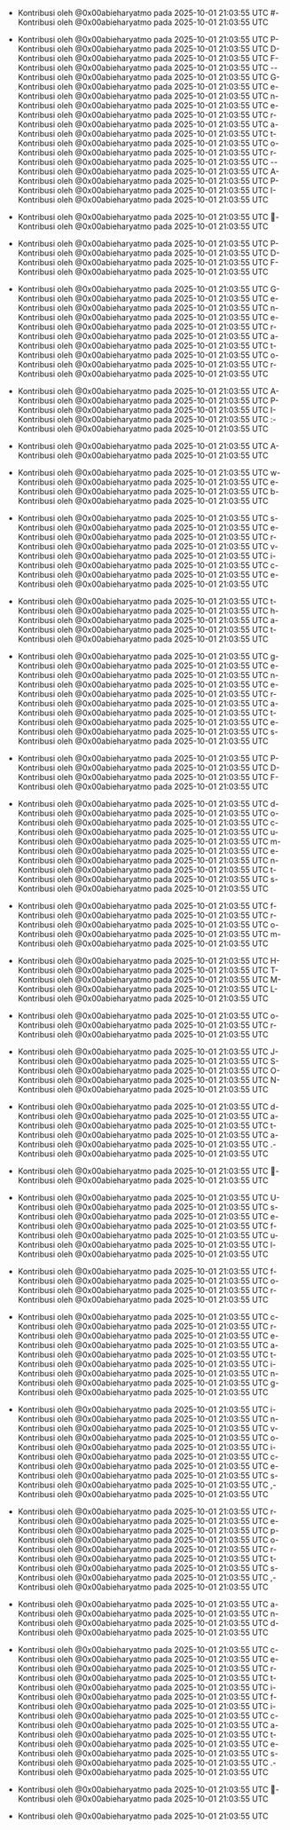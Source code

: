- Kontribusi oleh @0x00abieharyatmo pada 2025-10-01 21:03:55 UTC
#- Kontribusi oleh @0x00abieharyatmo pada 2025-10-01 21:03:55 UTC
 - Kontribusi oleh @0x00abieharyatmo pada 2025-10-01 21:03:55 UTC
P- Kontribusi oleh @0x00abieharyatmo pada 2025-10-01 21:03:55 UTC
D- Kontribusi oleh @0x00abieharyatmo pada 2025-10-01 21:03:55 UTC
F- Kontribusi oleh @0x00abieharyatmo pada 2025-10-01 21:03:55 UTC
-- Kontribusi oleh @0x00abieharyatmo pada 2025-10-01 21:03:55 UTC
G- Kontribusi oleh @0x00abieharyatmo pada 2025-10-01 21:03:55 UTC
e- Kontribusi oleh @0x00abieharyatmo pada 2025-10-01 21:03:55 UTC
n- Kontribusi oleh @0x00abieharyatmo pada 2025-10-01 21:03:55 UTC
e- Kontribusi oleh @0x00abieharyatmo pada 2025-10-01 21:03:55 UTC
r- Kontribusi oleh @0x00abieharyatmo pada 2025-10-01 21:03:55 UTC
a- Kontribusi oleh @0x00abieharyatmo pada 2025-10-01 21:03:55 UTC
t- Kontribusi oleh @0x00abieharyatmo pada 2025-10-01 21:03:55 UTC
o- Kontribusi oleh @0x00abieharyatmo pada 2025-10-01 21:03:55 UTC
r- Kontribusi oleh @0x00abieharyatmo pada 2025-10-01 21:03:55 UTC
-- Kontribusi oleh @0x00abieharyatmo pada 2025-10-01 21:03:55 UTC
A- Kontribusi oleh @0x00abieharyatmo pada 2025-10-01 21:03:55 UTC
P- Kontribusi oleh @0x00abieharyatmo pada 2025-10-01 21:03:55 UTC
I- Kontribusi oleh @0x00abieharyatmo pada 2025-10-01 21:03:55 UTC

- Kontribusi oleh @0x00abieharyatmo pada 2025-10-01 21:03:55 UTC
📄- Kontribusi oleh @0x00abieharyatmo pada 2025-10-01 21:03:55 UTC
 - Kontribusi oleh @0x00abieharyatmo pada 2025-10-01 21:03:55 UTC
P- Kontribusi oleh @0x00abieharyatmo pada 2025-10-01 21:03:55 UTC
D- Kontribusi oleh @0x00abieharyatmo pada 2025-10-01 21:03:55 UTC
F- Kontribusi oleh @0x00abieharyatmo pada 2025-10-01 21:03:55 UTC
 - Kontribusi oleh @0x00abieharyatmo pada 2025-10-01 21:03:55 UTC
G- Kontribusi oleh @0x00abieharyatmo pada 2025-10-01 21:03:55 UTC
e- Kontribusi oleh @0x00abieharyatmo pada 2025-10-01 21:03:55 UTC
n- Kontribusi oleh @0x00abieharyatmo pada 2025-10-01 21:03:55 UTC
e- Kontribusi oleh @0x00abieharyatmo pada 2025-10-01 21:03:55 UTC
r- Kontribusi oleh @0x00abieharyatmo pada 2025-10-01 21:03:55 UTC
a- Kontribusi oleh @0x00abieharyatmo pada 2025-10-01 21:03:55 UTC
t- Kontribusi oleh @0x00abieharyatmo pada 2025-10-01 21:03:55 UTC
o- Kontribusi oleh @0x00abieharyatmo pada 2025-10-01 21:03:55 UTC
r- Kontribusi oleh @0x00abieharyatmo pada 2025-10-01 21:03:55 UTC
 - Kontribusi oleh @0x00abieharyatmo pada 2025-10-01 21:03:55 UTC
A- Kontribusi oleh @0x00abieharyatmo pada 2025-10-01 21:03:55 UTC
P- Kontribusi oleh @0x00abieharyatmo pada 2025-10-01 21:03:55 UTC
I- Kontribusi oleh @0x00abieharyatmo pada 2025-10-01 21:03:55 UTC
:- Kontribusi oleh @0x00abieharyatmo pada 2025-10-01 21:03:55 UTC
 - Kontribusi oleh @0x00abieharyatmo pada 2025-10-01 21:03:55 UTC
A- Kontribusi oleh @0x00abieharyatmo pada 2025-10-01 21:03:55 UTC
 - Kontribusi oleh @0x00abieharyatmo pada 2025-10-01 21:03:55 UTC
w- Kontribusi oleh @0x00abieharyatmo pada 2025-10-01 21:03:55 UTC
e- Kontribusi oleh @0x00abieharyatmo pada 2025-10-01 21:03:55 UTC
b- Kontribusi oleh @0x00abieharyatmo pada 2025-10-01 21:03:55 UTC
 - Kontribusi oleh @0x00abieharyatmo pada 2025-10-01 21:03:55 UTC
s- Kontribusi oleh @0x00abieharyatmo pada 2025-10-01 21:03:55 UTC
e- Kontribusi oleh @0x00abieharyatmo pada 2025-10-01 21:03:55 UTC
r- Kontribusi oleh @0x00abieharyatmo pada 2025-10-01 21:03:55 UTC
v- Kontribusi oleh @0x00abieharyatmo pada 2025-10-01 21:03:55 UTC
i- Kontribusi oleh @0x00abieharyatmo pada 2025-10-01 21:03:55 UTC
c- Kontribusi oleh @0x00abieharyatmo pada 2025-10-01 21:03:55 UTC
e- Kontribusi oleh @0x00abieharyatmo pada 2025-10-01 21:03:55 UTC
 - Kontribusi oleh @0x00abieharyatmo pada 2025-10-01 21:03:55 UTC
t- Kontribusi oleh @0x00abieharyatmo pada 2025-10-01 21:03:55 UTC
h- Kontribusi oleh @0x00abieharyatmo pada 2025-10-01 21:03:55 UTC
a- Kontribusi oleh @0x00abieharyatmo pada 2025-10-01 21:03:55 UTC
t- Kontribusi oleh @0x00abieharyatmo pada 2025-10-01 21:03:55 UTC
 - Kontribusi oleh @0x00abieharyatmo pada 2025-10-01 21:03:55 UTC
g- Kontribusi oleh @0x00abieharyatmo pada 2025-10-01 21:03:55 UTC
e- Kontribusi oleh @0x00abieharyatmo pada 2025-10-01 21:03:55 UTC
n- Kontribusi oleh @0x00abieharyatmo pada 2025-10-01 21:03:55 UTC
e- Kontribusi oleh @0x00abieharyatmo pada 2025-10-01 21:03:55 UTC
r- Kontribusi oleh @0x00abieharyatmo pada 2025-10-01 21:03:55 UTC
a- Kontribusi oleh @0x00abieharyatmo pada 2025-10-01 21:03:55 UTC
t- Kontribusi oleh @0x00abieharyatmo pada 2025-10-01 21:03:55 UTC
e- Kontribusi oleh @0x00abieharyatmo pada 2025-10-01 21:03:55 UTC
s- Kontribusi oleh @0x00abieharyatmo pada 2025-10-01 21:03:55 UTC
 - Kontribusi oleh @0x00abieharyatmo pada 2025-10-01 21:03:55 UTC
P- Kontribusi oleh @0x00abieharyatmo pada 2025-10-01 21:03:55 UTC
D- Kontribusi oleh @0x00abieharyatmo pada 2025-10-01 21:03:55 UTC
F- Kontribusi oleh @0x00abieharyatmo pada 2025-10-01 21:03:55 UTC
 - Kontribusi oleh @0x00abieharyatmo pada 2025-10-01 21:03:55 UTC
d- Kontribusi oleh @0x00abieharyatmo pada 2025-10-01 21:03:55 UTC
o- Kontribusi oleh @0x00abieharyatmo pada 2025-10-01 21:03:55 UTC
c- Kontribusi oleh @0x00abieharyatmo pada 2025-10-01 21:03:55 UTC
u- Kontribusi oleh @0x00abieharyatmo pada 2025-10-01 21:03:55 UTC
m- Kontribusi oleh @0x00abieharyatmo pada 2025-10-01 21:03:55 UTC
e- Kontribusi oleh @0x00abieharyatmo pada 2025-10-01 21:03:55 UTC
n- Kontribusi oleh @0x00abieharyatmo pada 2025-10-01 21:03:55 UTC
t- Kontribusi oleh @0x00abieharyatmo pada 2025-10-01 21:03:55 UTC
s- Kontribusi oleh @0x00abieharyatmo pada 2025-10-01 21:03:55 UTC
 - Kontribusi oleh @0x00abieharyatmo pada 2025-10-01 21:03:55 UTC
f- Kontribusi oleh @0x00abieharyatmo pada 2025-10-01 21:03:55 UTC
r- Kontribusi oleh @0x00abieharyatmo pada 2025-10-01 21:03:55 UTC
o- Kontribusi oleh @0x00abieharyatmo pada 2025-10-01 21:03:55 UTC
m- Kontribusi oleh @0x00abieharyatmo pada 2025-10-01 21:03:55 UTC
 - Kontribusi oleh @0x00abieharyatmo pada 2025-10-01 21:03:55 UTC
H- Kontribusi oleh @0x00abieharyatmo pada 2025-10-01 21:03:55 UTC
T- Kontribusi oleh @0x00abieharyatmo pada 2025-10-01 21:03:55 UTC
M- Kontribusi oleh @0x00abieharyatmo pada 2025-10-01 21:03:55 UTC
L- Kontribusi oleh @0x00abieharyatmo pada 2025-10-01 21:03:55 UTC
 - Kontribusi oleh @0x00abieharyatmo pada 2025-10-01 21:03:55 UTC
o- Kontribusi oleh @0x00abieharyatmo pada 2025-10-01 21:03:55 UTC
r- Kontribusi oleh @0x00abieharyatmo pada 2025-10-01 21:03:55 UTC
 - Kontribusi oleh @0x00abieharyatmo pada 2025-10-01 21:03:55 UTC
J- Kontribusi oleh @0x00abieharyatmo pada 2025-10-01 21:03:55 UTC
S- Kontribusi oleh @0x00abieharyatmo pada 2025-10-01 21:03:55 UTC
O- Kontribusi oleh @0x00abieharyatmo pada 2025-10-01 21:03:55 UTC
N- Kontribusi oleh @0x00abieharyatmo pada 2025-10-01 21:03:55 UTC
 - Kontribusi oleh @0x00abieharyatmo pada 2025-10-01 21:03:55 UTC
d- Kontribusi oleh @0x00abieharyatmo pada 2025-10-01 21:03:55 UTC
a- Kontribusi oleh @0x00abieharyatmo pada 2025-10-01 21:03:55 UTC
t- Kontribusi oleh @0x00abieharyatmo pada 2025-10-01 21:03:55 UTC
a- Kontribusi oleh @0x00abieharyatmo pada 2025-10-01 21:03:55 UTC
.- Kontribusi oleh @0x00abieharyatmo pada 2025-10-01 21:03:55 UTC
 - Kontribusi oleh @0x00abieharyatmo pada 2025-10-01 21:03:55 UTC
🧾- Kontribusi oleh @0x00abieharyatmo pada 2025-10-01 21:03:55 UTC
 - Kontribusi oleh @0x00abieharyatmo pada 2025-10-01 21:03:55 UTC
U- Kontribusi oleh @0x00abieharyatmo pada 2025-10-01 21:03:55 UTC
s- Kontribusi oleh @0x00abieharyatmo pada 2025-10-01 21:03:55 UTC
e- Kontribusi oleh @0x00abieharyatmo pada 2025-10-01 21:03:55 UTC
f- Kontribusi oleh @0x00abieharyatmo pada 2025-10-01 21:03:55 UTC
u- Kontribusi oleh @0x00abieharyatmo pada 2025-10-01 21:03:55 UTC
l- Kontribusi oleh @0x00abieharyatmo pada 2025-10-01 21:03:55 UTC
 - Kontribusi oleh @0x00abieharyatmo pada 2025-10-01 21:03:55 UTC
f- Kontribusi oleh @0x00abieharyatmo pada 2025-10-01 21:03:55 UTC
o- Kontribusi oleh @0x00abieharyatmo pada 2025-10-01 21:03:55 UTC
r- Kontribusi oleh @0x00abieharyatmo pada 2025-10-01 21:03:55 UTC
 - Kontribusi oleh @0x00abieharyatmo pada 2025-10-01 21:03:55 UTC
c- Kontribusi oleh @0x00abieharyatmo pada 2025-10-01 21:03:55 UTC
r- Kontribusi oleh @0x00abieharyatmo pada 2025-10-01 21:03:55 UTC
e- Kontribusi oleh @0x00abieharyatmo pada 2025-10-01 21:03:55 UTC
a- Kontribusi oleh @0x00abieharyatmo pada 2025-10-01 21:03:55 UTC
t- Kontribusi oleh @0x00abieharyatmo pada 2025-10-01 21:03:55 UTC
i- Kontribusi oleh @0x00abieharyatmo pada 2025-10-01 21:03:55 UTC
n- Kontribusi oleh @0x00abieharyatmo pada 2025-10-01 21:03:55 UTC
g- Kontribusi oleh @0x00abieharyatmo pada 2025-10-01 21:03:55 UTC
 - Kontribusi oleh @0x00abieharyatmo pada 2025-10-01 21:03:55 UTC
i- Kontribusi oleh @0x00abieharyatmo pada 2025-10-01 21:03:55 UTC
n- Kontribusi oleh @0x00abieharyatmo pada 2025-10-01 21:03:55 UTC
v- Kontribusi oleh @0x00abieharyatmo pada 2025-10-01 21:03:55 UTC
o- Kontribusi oleh @0x00abieharyatmo pada 2025-10-01 21:03:55 UTC
i- Kontribusi oleh @0x00abieharyatmo pada 2025-10-01 21:03:55 UTC
c- Kontribusi oleh @0x00abieharyatmo pada 2025-10-01 21:03:55 UTC
e- Kontribusi oleh @0x00abieharyatmo pada 2025-10-01 21:03:55 UTC
s- Kontribusi oleh @0x00abieharyatmo pada 2025-10-01 21:03:55 UTC
,- Kontribusi oleh @0x00abieharyatmo pada 2025-10-01 21:03:55 UTC
 - Kontribusi oleh @0x00abieharyatmo pada 2025-10-01 21:03:55 UTC
r- Kontribusi oleh @0x00abieharyatmo pada 2025-10-01 21:03:55 UTC
e- Kontribusi oleh @0x00abieharyatmo pada 2025-10-01 21:03:55 UTC
p- Kontribusi oleh @0x00abieharyatmo pada 2025-10-01 21:03:55 UTC
o- Kontribusi oleh @0x00abieharyatmo pada 2025-10-01 21:03:55 UTC
r- Kontribusi oleh @0x00abieharyatmo pada 2025-10-01 21:03:55 UTC
t- Kontribusi oleh @0x00abieharyatmo pada 2025-10-01 21:03:55 UTC
s- Kontribusi oleh @0x00abieharyatmo pada 2025-10-01 21:03:55 UTC
,- Kontribusi oleh @0x00abieharyatmo pada 2025-10-01 21:03:55 UTC
 - Kontribusi oleh @0x00abieharyatmo pada 2025-10-01 21:03:55 UTC
a- Kontribusi oleh @0x00abieharyatmo pada 2025-10-01 21:03:55 UTC
n- Kontribusi oleh @0x00abieharyatmo pada 2025-10-01 21:03:55 UTC
d- Kontribusi oleh @0x00abieharyatmo pada 2025-10-01 21:03:55 UTC
 - Kontribusi oleh @0x00abieharyatmo pada 2025-10-01 21:03:55 UTC
c- Kontribusi oleh @0x00abieharyatmo pada 2025-10-01 21:03:55 UTC
e- Kontribusi oleh @0x00abieharyatmo pada 2025-10-01 21:03:55 UTC
r- Kontribusi oleh @0x00abieharyatmo pada 2025-10-01 21:03:55 UTC
t- Kontribusi oleh @0x00abieharyatmo pada 2025-10-01 21:03:55 UTC
i- Kontribusi oleh @0x00abieharyatmo pada 2025-10-01 21:03:55 UTC
f- Kontribusi oleh @0x00abieharyatmo pada 2025-10-01 21:03:55 UTC
i- Kontribusi oleh @0x00abieharyatmo pada 2025-10-01 21:03:55 UTC
c- Kontribusi oleh @0x00abieharyatmo pada 2025-10-01 21:03:55 UTC
a- Kontribusi oleh @0x00abieharyatmo pada 2025-10-01 21:03:55 UTC
t- Kontribusi oleh @0x00abieharyatmo pada 2025-10-01 21:03:55 UTC
e- Kontribusi oleh @0x00abieharyatmo pada 2025-10-01 21:03:55 UTC
s- Kontribusi oleh @0x00abieharyatmo pada 2025-10-01 21:03:55 UTC
.- Kontribusi oleh @0x00abieharyatmo pada 2025-10-01 21:03:55 UTC
 - Kontribusi oleh @0x00abieharyatmo pada 2025-10-01 21:03:55 UTC
💾- Kontribusi oleh @0x00abieharyatmo pada 2025-10-01 21:03:55 UTC

- Kontribusi oleh @0x00abieharyatmo pada 2025-10-01 21:03:55 UTC
